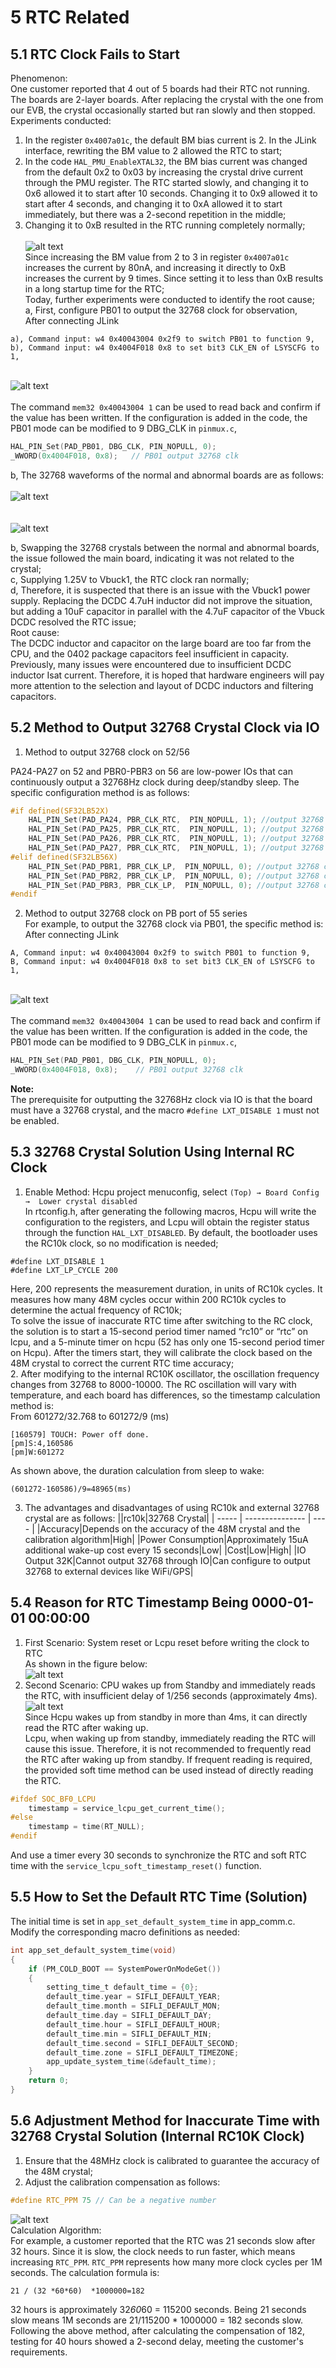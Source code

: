 # 5 RTC Related
## 5.1 RTC Clock Fails to Start
Phenomenon: <br>
One customer reported that 4 out of 5 boards had their RTC not running. The boards are 2-layer boards. After replacing the crystal with the one from our EVB, the crystal occasionally started but ran slowly and then stopped.  
Experiments conducted:<br>
1. In the register `0x4007a01c`, the default BM bias current is 2. In the JLink interface, rewriting the BM value to 2 allowed the RTC to start;<br>
2. In the code `HAL_PMU_EnableXTAL32`, the BM bias current was changed from the default 0x2 to 0x03 by increasing the crystal drive current through the PMU register. The RTC started slowly, and changing it to 0x6 allowed it to start after 10 seconds. Changing it to 0x9 allowed it to start after 4 seconds, and changing it to 0xA allowed it to start immediately, but there was a 2-second repetition in the middle;<br>
3. Changing it to 0xB resulted in the RTC running completely normally;<br>
<br>![alt text](./assets/rtc/rtc001.png)<br> 
Since increasing the BM value from 2 to 3 in register `0x4007a01c` increases the current by 80nA, and increasing it directly to 0xB increases the current by 9 times. Since setting it to less than 0xB results in a long startup time for the RTC;<br>
Today, further experiments were conducted to identify the root cause;<br>
a, First, configure PB01 to output the 32768 clock for observation,<br>
After connecting JLink<br>
```
a), Command input: w4 0x40043004 0x2f9 to switch PB01 to function 9,
b), Command input: w4 0x4004F018 0x8 to set bit3 CLK_EN of LSYSCFG to 1,
```
<br>![alt text](./assets/rtc/rtc002.png)<br>  
The command `mem32 0x40043004 1` can be used to read back and confirm if the value has been written.
If the configuration is added in the code, the PB01 mode can be modified to 9 DBG_CLK in `pinmux.c`,<br>
```c
HAL_PIN_Set(PAD_PB01, DBG_CLK, PIN_NOPULL, 0);
_WWORD(0x4004F018, 0x8);   // PB01 output 32768 clk
```
b, The 32768 waveforms of the normal and abnormal boards are as follows:<br>
<br>![alt text](./assets/rtc/rtc003.png)<br>  
<br>![alt text](./assets/rtc/rtc004.png)<br>  

b, Swapping the 32768 crystals between the normal and abnormal boards, the issue followed the main board, indicating it was not related to the crystal;<br>
c, Supplying 1.25V to Vbuck1, the RTC clock ran normally;<br>
d, Therefore, it is suspected that there is an issue with the Vbuck1 power supply. Replacing the DCDC 4.7uH inductor did not improve the situation, but adding a 10uF capacitor in parallel with the 4.7uF capacitor of the Vbuck DCDC resolved the RTC issue;<br>
Root cause: <br>
The DCDC inductor and capacitor on the large board are too far from the CPU, and the 0402 package capacitors feel insufficient in capacity.
Previously, many issues were encountered due to insufficient DCDC inductor Isat current.
Therefore, it is hoped that hardware engineers will pay more attention to the selection and layout of DCDC inductors and filtering capacitors.<br>

## 5.2 Method to Output 32768 Crystal Clock via IO
1. Method to output 32768 clock on 52/56<br>

PA24-PA27 on 52 and PBR0-PBR3 on 56 are low-power IOs that can continuously output a 32768Hz clock during deep/standby sleep. The specific configuration method is as follows:<br>
```c
#if defined(SF32LB52X)
    HAL_PIN_Set(PAD_PA24, PBR_CLK_RTC,  PIN_NOPULL, 1); //output 32768 clk
    HAL_PIN_Set(PAD_PA25, PBR_CLK_RTC,  PIN_NOPULL, 1); //output 32768 clk
    HAL_PIN_Set(PAD_PA26, PBR_CLK_RTC,  PIN_NOPULL, 1); //output 32768 clk
    HAL_PIN_Set(PAD_PA27, PBR_CLK_RTC,  PIN_NOPULL, 1); //output 32768 clk
#elif defined(SF32LB56X)
    HAL_PIN_Set(PAD_PBR1, PBR_CLK_LP,  PIN_NOPULL, 0); //output 32768 clk
    HAL_PIN_Set(PAD_PBR2, PBR_CLK_LP,  PIN_NOPULL, 0); //output 32768 clk
    HAL_PIN_Set(PAD_PBR3, PBR_CLK_LP,  PIN_NOPULL, 0); //output 32768 clk
#endif
```
2. Method to output 32768 clock on PB port of 55 series<br>
For example, to output the 32768 clock via PB01, the specific method is:<br>
After connecting JLink<br>
```
A, Command input: w4 0x40043004 0x2f9 to switch PB01 to function 9,
B, Command input: w4 0x4004F018 0x8 to set bit3 CLK_EN of LSYSCFG to 1,
```
<br>![alt text](./assets/rtc/rtc002.png)<br>  
The command `mem32 0x40043004 1` can be used to read back and confirm if the value has been written.
If the configuration is added in the code, the PB01 mode can be modified to 9 DBG_CLK in `pinmux.c`,<br>
```c
HAL_PIN_Set(PAD_PB01, DBG_CLK, PIN_NOPULL, 0);
_WWORD(0x4004F018, 0x8);	// PB01 output 32768 clk
```
**Note:**<br>
The prerequisite for outputting the 32768Hz clock via IO is that the board must have a 32768 crystal, and the macro `#define LXT_DISABLE 1` must not be enabled.<br>

## 5.3 32768 Crystal Solution Using Internal RC Clock
1. Enable Method:
Hcpu project menuconfig, select `(Top) → Board Config →  Lower crystal disabled`  
In rtconfig.h, after generating the following macros, Hcpu will write the configuration to the registers, and Lcpu will obtain the register status through the function `HAL_LXT_DISABLED`. By default, the bootloader uses the RC10k clock, so no modification is needed;
```
#define LXT_DISABLE 1
#define LXT_LP_CYCLE 200
```
Here, 200 represents the measurement duration, in units of RC10k cycles. It measures how many 48M cycles occur within 200 RC10k cycles to determine the actual frequency of RC10k;  
To solve the issue of inaccurate RTC time after switching to the RC clock, the solution is to start a 15-second period timer named “rc10” or “rtc” on lcpu, and a 5-minute timer on hcpu (52 has only one 15-second period timer on Hcpu). After the timers start, they will calibrate the clock based on the 48M crystal to correct the current RTC time accuracy;  
2. After modifying to the internal RC10K oscillator, the oscillation frequency changes from 32768 to 8000-10000. The RC oscillation will vary with temperature, and each board has differences, so the timestamp calculation method is:  
From 601272/32.768 to 601272/9 (ms)
```
[160579] TOUCH: Power off done.
[pm]S:4,160586
[pm]W:601272
```
As shown above, the duration calculation from sleep to wake:
```
(601272-160586)/9=48965(ms)
```
3. The advantages and disadvantages of using RC10k and external 32768 crystal are as follows:
||rc10k|32768 Crystal|
| ----- | --------------- | ---- |
|Accuracy|Depends on the accuracy of the 48M crystal and the calibration algorithm|High|
|Power Consumption|Approximately 15uA additional wake-up cost every 15 seconds|Low|
|Cost|Low|High|
|IO Output 32K|Cannot output 32768 through IO|Can configure to output 32768 to external devices like WiFi/GPS|

## 5.4 Reason for RTC Timestamp Being 0000-01-01 00:00:00
1. First Scenario: System reset or Lcpu reset before writing the clock to RTC  
As shown in the figure below:  
![alt text](./assets/rtc/rtc005.png)  
2. Second Scenario: CPU wakes up from Standby and immediately reads the RTC, with insufficient delay of 1/256 seconds (approximately 4ms).
![alt text](./assets/rtc/rtc006.png)  
Since Hcpu wakes up from standby in more than 4ms, it can directly read the RTC after waking up.  
Lcpu, when waking up from standby, immediately reading the RTC will cause this issue. Therefore, it is not recommended to frequently read the RTC after waking up from standby. If frequent reading is required, the provided soft time method can be used instead of directly reading the RTC.
```c
#ifdef SOC_BF0_LCPU	
	timestamp = service_lcpu_get_current_time();
#else
   	timestamp = time(RT_NULL);
#endif
```
And use a timer every 30 seconds to synchronize the RTC and soft RTC time with the `service_lcpu_soft_timestamp_reset()` function.

## 5.5 How to Set the Default RTC Time (Solution)
The initial time is set in `app_set_default_system_time` in app_comm.c. Modify the corresponding macro definitions as needed:
```c
int app_set_default_system_time(void)
{
    if (PM_COLD_BOOT == SystemPowerOnModeGet())
    {
        setting_time_t default_time = {0};
        default_time.year = SIFLI_DEFAULT_YEAR;
        default_time.month = SIFLI_DEFAULT_MON;
        default_time.day = SIFLI_DEFAULT_DAY;
        default_time.hour = SIFLI_DEFAULT_HOUR;
        default_time.min = SIFLI_DEFAULT_MIN;
        default_time.second = SIFLI_DEFAULT_SECOND;
        default_time.zone = SIFLI_DEFAULT_TIMEZONE;
        app_update_system_time(&default_time);
    }
    return 0;
}
```

## 5.6 Adjustment Method for Inaccurate Time with 32768 Crystal Solution (Internal RC10K Clock)
1. Ensure that the 48MHz clock is calibrated to guarantee the accuracy of the 48M crystal;  
2. Adjust the calibration compensation as follows:
```c
#define RTC_PPM 75 // Can be a negative number
```
![alt text](./assets/rtc/rtc007.png)  
Calculation Algorithm:  
For example, a customer reported that the RTC was 21 seconds slow after 32 hours. Since it is slow, the clock needs to run faster, which means increasing `RTC_PPM`. `RTC_PPM` represents how many more clock cycles per 1M seconds.
The calculation formula is:
```
21 / (32 *60*60)  *1000000=182
```
32 hours is approximately 32*60*60 = 115200 seconds. Being 21 seconds slow means 1M seconds are 21/115200 * 1000000 = 182 seconds slow.  
Following the above method, after calculating the compensation of 182, testing for 40 hours showed a 2-second delay, meeting the customer's requirements.